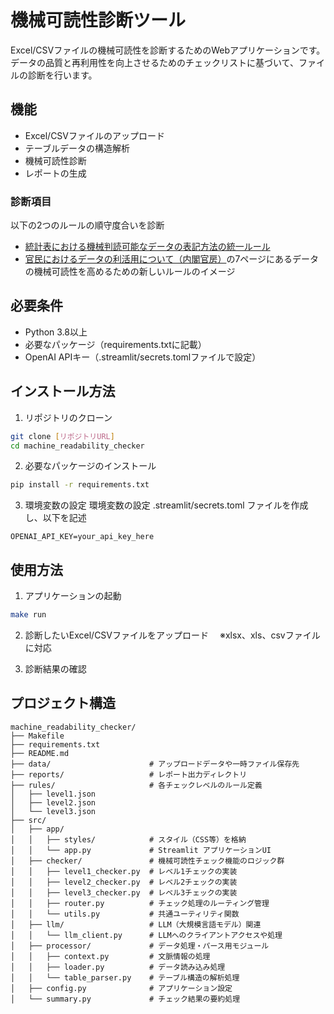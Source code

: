 # 機械可読性診断ツール

Excel/CSVファイルの機械可読性を診断するためのWebアプリケーションです。データの品質と再利用性を向上させるためのチェックリストに基づいて、ファイルの診断を行います。

## 機能

- Excel/CSVファイルのアップロード
- テーブルデータの構造解析
- 機械可読性診断
- レポートの生成

### 診断項目
以下の2つのルールの順守度合いを診断
- [統計表における機械判読可能なデータの表記方法の統一ルール](https://www.soumu.go.jp/menu_news/s-news/01toukatsu01_02000186.html)
- [官民におけるデータの利活用について（内閣官房）](https://www.cas.go.jp/jp/seisaku/digital_gyozaikaikaku/data8/data8_siryou1.pdf)の7ページにあるデータの機械可読性を高めるための新しいルールのイメージ

## 必要条件

- Python 3.8以上
- 必要なパッケージ（requirements.txtに記載）
- OpenAI APIキー（.streamlit/secrets.tomlファイルで設定）

## インストール方法

1. リポジトリのクローン
```bash
git clone [リポジトリURL]
cd machine_readability_checker
```

2. 必要なパッケージのインストール
```bash
pip install -r requirements.txt
```

3. 環境変数の設定
環境変数の設定 .streamlit/secrets.toml ファイルを作成し、以下を記述
```
OPENAI_API_KEY=your_api_key_here
```

## 使用方法

1. アプリケーションの起動
```bash
make run
```

2. 診断したいExcel/CSVファイルをアップロード
　※xlsx、xls、csvファイルに対応

3. 診断結果の確認

## プロジェクト構造

```
machine_readability_checker/
├── Makefile                   
├── requirements.txt           
├── README.md                  
├── data/                      # アップロードデータや一時ファイル保存先
├── reports/                   # レポート出力ディレクトリ
├── rules/                     # 各チェックレベルのルール定義
│   ├── level1.json
│   ├── level2.json
│   └── level3.json
├── src/
│   ├── app/
│   │   ├── styles/            # スタイル（CSS等）を格納
│   │   └── app.py             # Streamlit アプリケーションUI
│   ├── checker/               # 機械可読性チェック機能のロジック群
│   │   ├── level1_checker.py  # レベル1チェックの実装
│   │   ├── level2_checker.py  # レベル2チェックの実装
│   │   ├── level3_checker.py  # レベル3チェックの実装
│   │   ├── router.py          # チェック処理のルーティング管理
│   │   └── utils.py           # 共通ユーティリティ関数
│   ├── llm/                   # LLM（大規模言語モデル）関連
│   │   └── llm_client.py      # LLMへのクライアントアクセスや処理
│   ├── processor/             # データ処理・パース用モジュール
│   │   ├── context.py         # 文脈情報の処理
│   │   ├── loader.py          # データ読み込み処理
│   │   └── table_parser.py    # テーブル構造の解析処理
│   ├── config.py              # アプリケーション設定
│   └── summary.py             # チェック結果の要約処理
```

